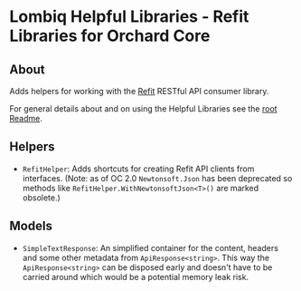 # Lombiq Helpful Libraries - Refit Libraries for Orchard Core

## About

Adds helpers for working with the [Refit](https://github.com/reactiveui/refit) RESTful API consumer library.

For general details about and on using the Helpful Libraries see the [root Readme](../Readme.md).

## Helpers

- `RefitHelper`: Adds shortcuts for creating Refit API clients from interfaces. (Note: as of OC 2.0 `Newtonsoft.Json` has been deprecated so methods like `RefitHelper.WithNewtonsoftJson<T>()` are marked obsolete.)

## Models

- `SimpleTextResponse`: An simplified container for the content, headers and some other metadata from `ApiResponse<string>`. This way the `ApiResponse<string>` can be disposed early and doesn't have to be carried around which would be a potential memory leak risk.
